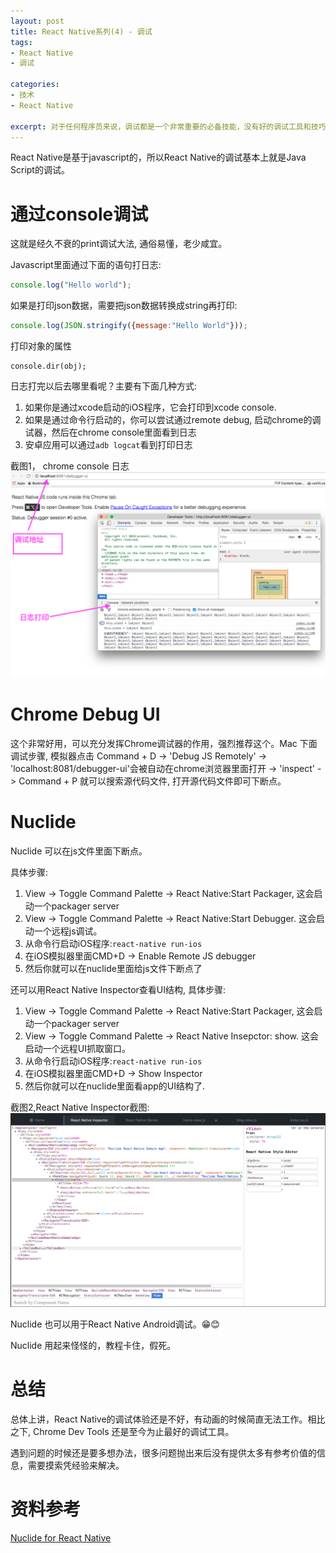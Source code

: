 ```yaml
---
layout: post
title: React Native系列(4) - 调试
tags:
- React Native
- 调试

categories:
- 技术
- React Native

excerpt: 对于任何程序员来说，调试都是一个非常重要的必备技能，没有好的调试工具和技巧，10X程序员永远不属于你。总体上讲，调试体验Chrome Dev tools > console.log > Nuclide, 但是Nuclide可以查看UI结构，虽然鸡肋，有时候对理解问题还是有一定帮助。
---
```

React Native是基于javascript的，所以React Native的调试基本上就是Java Script的调试。

# 通过console调试
这就是经久不衰的print调试大法, 通俗易懂，老少咸宜。

Javascript里面通过下面的语句打日志:

```javascript
console.log("Hello world");
```

如果是打印json数据，需要把json数据转换成string再打印:

```javascript
console.log(JSON.stringify({message:"Hello World"}));
```

打印对象的属性
```
console.dir(obj);
```

日志打完以后去哪里看呢？主要有下面几种方式:

1. 如果你是通过xcode启动的iOS程序，它会打印到xcode console.
2. 如果是通过命令行启动的，你可以尝试通过remote debug, 启动chrome的调试器，然后在chrome console里面看到日志
3. 安卓应用可以通过`adb logcat`看到打印日志

截图1， chrome console 日志
![chrome console 日志](/assets/img/consolelog.png)

# Chrome Debug UI
这个非常好用，可以充分发挥Chrome调试器的作用，强烈推荐这个。Mac 下面调试步骤, 模拟器点击 Command + D -> 'Debug JS Remotely' -> 'localhost:8081/debugger-ui'会被自动在chrome浏览器里面打开 -> 'inspect' -> Command + P 就可以搜索源代码文件, 打开源代码文件即可下断点。

# Nuclide
Nuclide 可以在js文件里面下断点。

具体步骤:

1. View -> Toggle Command Palette -> React Native:Start Packager, 这会启动一个packager server
2. View -> Toggle Command Palette -> React Native:Start Debugger. 这会启动一个远程js调试。
3. 从命令行启动iOS程序:`react-native run-ios`
4. 在iOS模拟器里面CMD+D -> Enable Remote JS debugger
5. 然后你就可以在nuclide里面给js文件下断点了

还可以用React Native Inspector查看UI结构, 具体步骤:

1. View -> Toggle Command Palette -> React Native:Start Packager, 这会启动一个packager server
2. View -> Toggle Command Palette -> React Native Insepctor: show. 这会启动一个远程UI抓取窗口。
3. 从命令行启动iOS程序:`react-native run-ios`
4. 在iOS模拟器里面CMD+D -> Show Inspector
5. 然后你就可以在nuclide里面看app的UI结构了.

截图2,React Native Inspector截图:
![React Native Inspector截图](/assets/img/feature-debugger-languages-react-native-element-inspector.png)

Nuclide 也可以用于React Native Android调试。😁😊

Nuclide 用起来怪怪的，教程卡住，假死。

# 总结
总体上讲，React Native的调试体验还是不好，有动画的时候简直无法工作。相比之下, Chrome Dev Tools 还是至今为止最好的调试工具。

遇到问题的时候还是要多想办法，很多问题抛出来后没有提供太多有参考价值的信息，需要摸索凭经验来解决。

# 资料参考
>
[Nuclide for React Native](https://nuclide.io/docs/platforms/react-native/)
